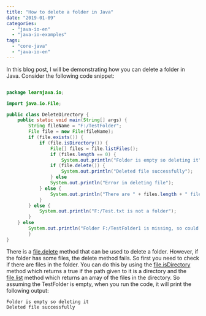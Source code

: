 ```yaml
---
title: "How to delete a folder in Java"
date: "2019-01-09"
categories: 
  - "java-io-en"
  - "java-io-examples"
tags: 
  - "core-java"
  - "java-io-en"
---
```


In this blog post, I will be demonstrating how you can delete a folder in Java. Consider the following code snippet:

````java

package learnjava.io;

import java.io.File;

public class DeleteDirectory { 
    public static void main(String[] args) { 
        String fileName = "F:/TestFolder"; 
        File file = new File(fileName); 
        if (file.exists()) { 
            if (file.isDirectory()) { 
                File[] files = file.listFiles(); 
                if (files.length == 0) { 
                    System.out.println("Folder is empty so deleting it"); 
                if (file.delete()) { 
                    System.out.println("Deleted file successfully"); 
                } else 
                System.out.println("Error in deleting file"); 
            } else { 
                System.out.println("There are " + files.length + " files in the folder, so folder cannot be deleted"); 
            } 
        } else { 
            System.out.println("F:/Test.txt is not a folder"); 
        } 
    } else 
        System.out.println("Folder F:/TestFolder1 is missing, so could not be deleted")
        } 
} 
````

There is a [file.delete](https://docs.oracle.com/javase/8/docs/api/java/io/File.html#delete--) method that can be used to delete a folder. However, if the folder has some files, the delete method fails. So first you need to check if there are files in the folder. You can do this by using the [file.isDirectory](https://docs.oracle.com/javase/8/docs/api/java/io/File.html#isDirectory--) method which returns a true if the path given to it is a directory and the [file.list](https://docs.oracle.com/javase/8/docs/api/java/io/File.html#list--) method which returns an array of the files in the directory. So assuming the TestFolder is empty, when you run the code, it will print the following output:

```
Folder is empty so deleting it
Deleted file successfully
```
